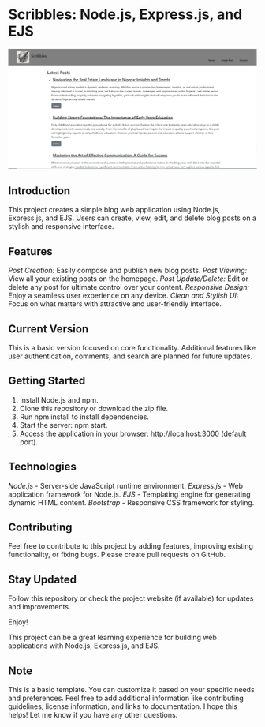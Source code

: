 
# Scribbles: Node.js, Express.js, and EJS

![Home Page](./public/README%20Img/home.png)

## Introduction

This project creates a simple blog web application using Node.js, Express.js, and EJS. Users can create, view, edit, and delete blog posts on a stylish and responsive interface.

## Features

*Post Creation:* Easily compose and publish new blog posts.
*Post Viewing:* View all your existing posts on the homepage.
*Post Update/Delete:* Edit or delete any post for ultimate control over your content.
*Responsive Design:* Enjoy a seamless user experience on any device.
*Clean and Stylish UI:* Focus on what matters with attractive and user-friendly interface.

## Current Version

This is a basic version focused on core functionality. Additional features like user authentication, comments, and search are planned for future updates.

## Getting Started

1. Install Node.js and npm.
2. Clone this repository or download the zip file.
3. Run npm install to install dependencies.
4. Start the server: npm start.
5. Access the application in your browser: http://localhost:3000 (default port).

## Technologies

*Node.js* - Server-side JavaScript runtime environment.
*Express.js* - Web application framework for Node.js.
*EJS* - Templating engine for generating dynamic HTML content.
*Bootstrap* - Responsive CSS framework for styling.

## Contributing

Feel free to contribute to this project by adding features, improving existing functionality, or fixing bugs. Please create pull requests on GitHub.

## Stay Updated

Follow this repository or check the project website (if available) for updates and improvements.

Enjoy!

This project can be a great learning experience for building web applications with Node.js, Express.js, and EJS.

## Note

This is a basic template. You can customize it based on your specific needs and preferences.
Feel free to add additional information like contributing guidelines, license information, and links to documentation.
I hope this helps! Let me know if you have any other questions.